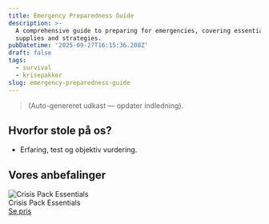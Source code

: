 ```yaml
---
title: Emergency Preparedness Guide
description: >-
  A comprehensive guide to preparing for emergencies, covering essential
  supplies and strategies.
pubDatetime: '2025-09-27T16:15:36.208Z'
draft: false
tags:
  - survival
  - krisepakker
slug: emergency-preparedness-guide
---
```

> (Auto-genereret udkast — opdater indledning).

## Hvorfor stole på os?
- Erfaring, test og objektiv vurdering.

## Vores anbefalinger


<!-- Auto: Affiliate-kort fra Products/SKUs -->

<div class="aff-card"><img src="abstract_15.png (https://v5.airtableusercontent.com/v3/u/45/45/1759003200000/qLxEJRFVnZwRYrxXJ1PYHw/KZgMkM2nhDMrAY-e0FmiI6r22vGy-wgkk57ISWzetvffTmyNWsLA73gmU78jO6-HWcwZDu_q8qud2Z6e13Pz6S2_p4GCt5uVjuViEIGLkuwtUoksnaqZYurK08dJtnhfucS0u7eoaWckLHX_ITN6uzUSc59wgwFxYWo303dPIiA/lARv18bcnZxPmpV-NHrs7bLRCAPqdTg4byS0kxGn9uA)" alt="Crisis Pack Essentials" class="aff-card__img" /><div class="aff-card__meta"><div class="aff-card__title">Crisis Pack Essentials</div><a class="aff-btn" href="https://affiliate.homeessentialsee62.com/deal789?utm_source=klartilalt&utm_medium=affiliate&subid=emergency-preparedness-guide-2025-09-27" rel="sponsored nofollow noopener" target="_blank">Se pris</a></div></div>


